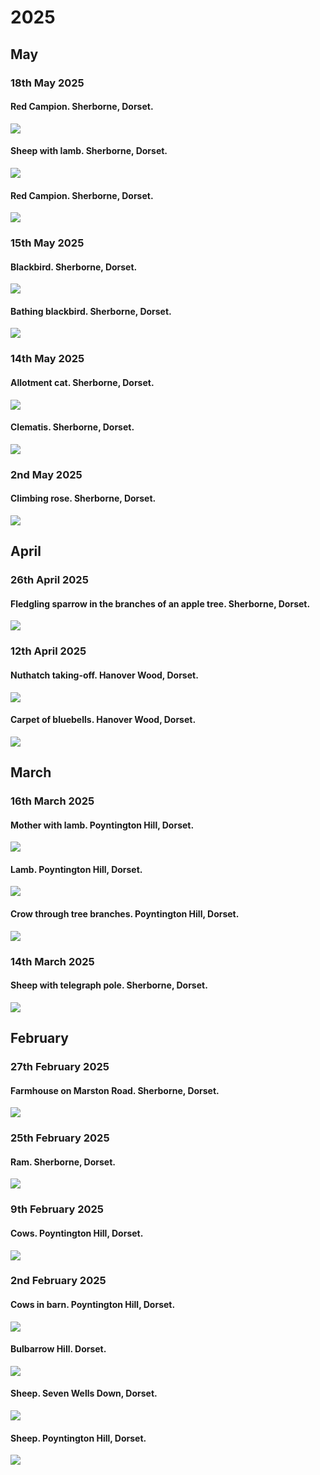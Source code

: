 # 2025

## May

### 18th May 2025

#### Red Campion. Sherborne, Dorset.

![](https://mhenderson.github.io/photo-serve/png/2025/05/red-campion-1.png)

#### Sheep with lamb. Sherborne, Dorset.

![](https://mhenderson.github.io/photo-serve/png/2025/05/sheep-with-lamb.png)

#### Red Campion. Sherborne, Dorset.

![](https://mhenderson.github.io/photo-serve/png/2025/05/red-campion-2.png)

### 15th May 2025

#### Blackbird. Sherborne, Dorset.

![](https://mhenderson.github.io/photo-serve/png/2025/05/fence-blackbird.png)

#### Bathing blackbird. Sherborne, Dorset.

![](https://mhenderson.github.io/photo-serve/png/2025/05/bath-blackbird.png)

### 14th May 2025

#### Allotment cat. Sherborne, Dorset.

![](https://mhenderson.github.io/photo-serve/png/2025/05/allotment-cat.png)

#### Clematis. Sherborne, Dorset.

![](https://mhenderson.github.io/photo-serve/png/2025/05/white-clematis.png)

### 2nd May 2025

#### Climbing rose. Sherborne, Dorset.

![](https://mhenderson.github.io/photo-serve/png/2025/05/rose.png)

## April

### 26th April 2025

#### Fledgling sparrow in the branches of an apple tree. Sherborne, Dorset.

![](https://mhenderson.github.io/photo-serve/png/2025/04/fledgling-sparrow.png)

### 12th April 2025

#### Nuthatch taking-off. Hanover Wood, Dorset.

![](https://mhenderson.github.io/photo-serve/png/2025/04/nuthatch-launch.png)

#### Carpet of bluebells. Hanover Wood, Dorset.

![](https://mhenderson.github.io/photo-serve/png/2025/04/bluebell-wood.png)

## March

### 16th March 2025

#### Mother with lamb. Poyntington Hill, Dorset.

![](https://mhenderson.github.io/photo-serve/png/2025/03/mother-and-lamb.png)

#### Lamb. Poyntington Hill, Dorset.

![](https://mhenderson.github.io/photo-serve/png/2025/03/lamb-frame.png)

#### Crow through tree branches. Poyntington Hill, Dorset.

![](https://mhenderson.github.io/photo-serve/png/2025/03/crow-blur.png)

### 14th March 2025

#### Sheep with telegraph pole. Sherborne, Dorset.

![](https://mhenderson.github.io/photo-serve/png/2025/03/sheep-pole.png)

## February

### 27th February 2025

#### Farmhouse on Marston Road. Sherborne, Dorset.

![](https://mhenderson.github.io/photo-serve/png/2025/02/farmhouse.png)

### 25th February 2025

#### Ram. Sherborne, Dorset.

![](https://mhenderson.github.io/photo-serve/png/2025/02/ram.png)

### 9th February 2025

#### Cows. Poyntington Hill, Dorset.

![](https://mhenderson.github.io/photo-serve/png/2025/02/cow-family.png)

### 2nd February 2025

#### Cows in barn. Poyntington Hill, Dorset.

![](https://mhenderson.github.io/photo-serve/png/2025/02/cows.png)

#### Bulbarrow Hill. Dorset.

![](https://mhenderson.github.io/photo-serve/png/2025/02/field.png)

#### Sheep. Seven Wells Down, Dorset.

![](https://mhenderson.github.io/photo-serve/png/2025/02/hillside.png)

#### Sheep. Poyntington Hill, Dorset.

![](https://mhenderson.github.io/photo-serve/png/2025/02/sheep.png)

